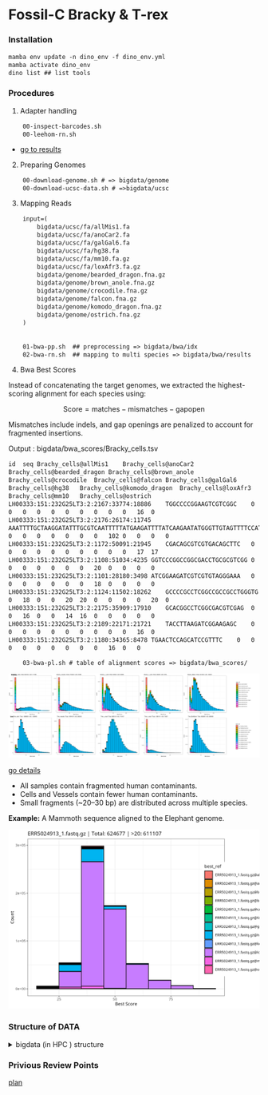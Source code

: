 # Fossil-C Bracky & T-rex

### Installation

```
mamba env update -n dino_env -f dino_env.yml
mamba activate dino_env
dino list ## list tools

```

### Procedures

1. Adapter handling

```
    00-inspect-barcodes.sh
    00-leehom-rn.sh
``` 

  - [go to results]( results/2025-10-08-read-adapter-positions/README.md  )


2. Preparing Genomes 

```
    00-download-genome.sh # => bigdata/genome
    00-download-ucsc-data.sh # =>bigdata/ucsc
```

3. Mapping Reads

```
    input=(
        bigdata/ucsc/fa/allMis1.fa
        bigdata/ucsc/fa/anoCar2.fa
        bigdata/ucsc/fa/galGal6.fa
        bigdata/ucsc/fa/hg38.fa
        bigdata/ucsc/fa/mm10.fa.gz
        bigdata/ucsc/fa/loxAfr3.fa.gz
        bigdata/genome/bearded_dragon.fna.gz
        bigdata/genome/brown_anole.fna.gz
        bigdata/genome/crocodile.fna.gz
        bigdata/genome/falcon.fna.gz
        bigdata/genome/komodo_dragon.fna.gz
        bigdata/genome/ostrich.fna.gz
    )


    01-bwa-pp.sh  ## preprocessing => bigdata/bwa/idx
    02-bwa-rn.sh  ## mapping to multi species => bigdata/bwa/results
```

4. Bwa Best Scores 

Instead of concatenating the target genomes, we extracted the highest-scoring alignment for each species using:

$$
\text{Score} = \text{matches} - \text{mismatches} - \text{gapopen}
$$

Mismatches include indels, and gap openings are penalized to account for fragmented insertions.

Output : bigdata/bwa_scores/Bracky_cells.tsv 

```
id	seq	Brachy_cells@allMis1	Brachy_cells@anoCar2	Brachy_cells@bearded_dragon	Brachy_cells@brown_anole	Brachy_cells@crocodile	Brachy_cells@falcon	Brachy_cells@galGal6	Brachy_cells@hg38	Brachy_cells@komodo_dragon	Brachy_cells@loxAfr3	Brachy_cells@mm10	Brachy_cells@ostrich
LH00333:151:232G25LT3:2:2167:33774:18886	TGGCCCCGGAAGTCGTCGGC	0	0	0	0	0	0	0	0	0	0	16	0
LH00333:151:232G25LT3:2:2176:26174:11745	AAATTTTGCTAAGGATATTTGCGTCAATTTTTATGAAGATTTTATCAAGAATATGGGTTGTAGTTTTCCATTATGATGTCTTTGTTGGAGTAATGCTGGCCT	0	0	0	0	0	0	0	102	0	0	0	0
LH00333:151:232G25LT3:2:1172:50091:21945	CGACAGCGTCGTGACAGCTTC	0	0	0	0	0	0	0	0	0	0	17	17
LH00333:151:232G25LT3:2:1108:51034:4235	GGTCCCGGCCGGCGACCTGCGCGTCGG	0	0	0	0	0	0	0	20	0	0	0	0
LH00333:151:232G25LT3:2:1101:28180:3498	ATCGGAAGATCGTCGTGTAGGGAAA	0	0	0	0	0	0	0	18	0	0	0	0
LH00333:151:232G25LT3:2:1124:11502:18262	GCCCCGCCTCGGCCGCCGCCTGGGTG	0	18	0	0	20	20	0	0	0	0	20	0
LH00333:151:232G25LT3:2:2175:35909:17910	GCACGGCCTCGGCGACGTCGAG	0	0	16	0	0	14	16	0	0	0	0	0
LH00333:151:232G25LT3:2:2189:22171:21721	TACCTTAAGATCGGAAGAGC	0	0	0	0	0	0	0	0	0	0	16	0
LH00333:151:232G25LT3:2:1180:34365:8478	TGAACTCCAGCATCCGTTTC	0	0	0	0	0	0	0	0	0	16	0	0
```


```
    03-bwa-pl.sh # table of alignment scores => bigdata/bwa_scores/
```

![png](results/2025-10-16-taxonomic-authentication/figs/bwa_score_grid.png)

[go details](results/2025-10-16-taxonomic-authentication/README.md)

- All samples contain fragmented human contaminants.
- Cells and Vessels contain fewer human contaminants.
- Small fragments (~20–30 bp) are distributed across multiple species.

**Example:** A Mammoth sequence aligned to the Elephant genome.

![png](results/2025-10-16-taxonomic-authentication/figs/group_ERR5024913_grid.png )


### Structure of DATA
<details>
<summary> bigdata (in HPC ) structure </summary>

```text
├── bigdata/adapterrm
│   ├── adapterrm
│   │   ├── Brachy_Blank.html
│   │   ├── Brachy_Blank.json
│   │   ├── Brachy_Blank.merged.fastq.gz
├── bigdata/bwa
│   ├── bwa_scores
│   │   ├── Brachy_Blank_best_score_hist.png
│   │   ├── Brachy_Blank_best_score_stacked.png
│   │   ├── Brachy_Blank.tsv
│   ├── bwa
├── bigdata/bwa_scores
│   ├── bwa_scores
│   │   ├── Brachy_Blank_best_score_hist.png
│   │   ├── Brachy_Blank_best_score_stacked.png
│   │   ├── Brachy_Blank.tsv
├── bigdata/centrifuge
│   ├── centrifuge
│   │   ├── h+p+v+c.tar
│   │   ├── hpvc.1.cf
│   │   ├── hpvc.2.cf
├── bigdata/dn.sh
│   ├── dn.sh
├── bigdata/fastp
│   ├── fastp
│   │   ├── Brachy_Blank_S9_L002_R1_001.fastq.gz
│   │   ├── Brachy_Blank_S9_L002_R1_001.fastq.gz.fastp_report.html
│   │   ├── Brachy_Blank_S9_L002_R2_001.fastq.gz
├── bigdata/gatk
│   ├── gatk
│   │   ├── gatk-4.6.2.0.zip
├── bigdata/genome
│   ├── genome
│   │   ├── bearded_dragon.fna.gz
│   │   ├── brown_anole.fna.gz
│   │   ├── crocodile.fna.gz
├── bigdata/Human
│   ├── Human
│   │   ├── ERR13475326_1.fastq.gz
│   │   ├── ERR13475326_2.fastq.gz
│   │   ├── ERR13475326.fastq.gz
├── bigdata/kr2
│   ├── kr2
│   │   ├── hash.k2d
│   │   ├── opts.k2d
│   │   ├── seqid2taxid.map
├── bigdata/leehom
│   ├── leehom
│   │   ├── Brachy_Blank_r1.fail.fq.gz
│   │   ├── Brachy_Blank_r1.fail.fq.gz.n
│   │   ├── Brachy_Blank_r1.fq.gz
├── bigdata/Mammuthus
│   ├── Mammuthus
│   │   ├── ERR5024913_1.fastq.gz
│   │   ├── ERR5024913_2.fastq.gz
│   │   ├── ERR5032053_1.fastq.gz
├── bigdata/mapdamage
│   ├── mapdamage
├── bigdata/picard.jar
│   ├── picard.jar
├── bigdata/resources
│   ├── resources
│   │   ├── CheckPileup.java
│   │   ├── CountLoci.java
│   │   ├── CountReads.java
├── bigdata/results
│   ├── results
│   │   ├── count_summary.csv
│   │   ├── fail_perc.tsv
│   │   ├── len_distribution.tsv
├── bigdata/stat
│   ├── stat
│   │   ├── Brachy_Blank@allMis1.bed
│   │   ├── Brachy_Blank@galGal6.bed
│   │   ├── Brachy_Blank@hg38.bed
├── bigdata/ucsc
│   ├── ucsc
│   │   ├── genome_info.2bit.urls
│   │   ├── genome_info.fa.urls
│   │   ├── genome_info.json

```
</details>

### Privious Review Points

[plan](plan.md)







